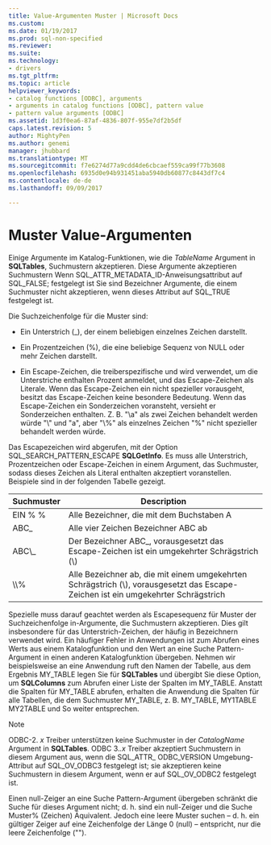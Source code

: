 ```yaml
---
title: Value-Argumenten Muster | Microsoft Docs
ms.custom: 
ms.date: 01/19/2017
ms.prod: sql-non-specified
ms.reviewer: 
ms.suite: 
ms.technology:
- drivers
ms.tgt_pltfrm: 
ms.topic: article
helpviewer_keywords:
- catalog functions [ODBC], arguments
- arguments in catalog functions [ODBC], pattern value
- pattern value arguments [ODBC]
ms.assetid: 1d3f0ea6-87af-4836-807f-955e7df2b5df
caps.latest.revision: 5
author: MightyPen
ms.author: genemi
manager: jhubbard
ms.translationtype: MT
ms.sourcegitcommit: f7e6274d77a9cdd4de6cbcaef559ca99f77b3608
ms.openlocfilehash: 6935d0e94b931451aba5940db60877c8443df7c4
ms.contentlocale: de-de
ms.lasthandoff: 09/09/2017

---
```

# <a name="pattern-value-arguments"></a>Muster Value-Argumenten
Einige Argumente im Katalog-Funktionen, wie die *TableName* Argument in **SQLTables**, Suchmustern akzeptieren. Diese Argumente akzeptieren Suchmustern Wenn SQL_ATTR_METADATA_ID-Anweisungsattribut auf SQL_FALSE; festgelegt ist Sie sind Bezeichner Argumente, die einem Suchmuster nicht akzeptieren, wenn dieses Attribut auf SQL_TRUE festgelegt ist.  
  
 Die Suchzeichenfolge für die Muster sind:  
  
-   Ein Unterstrich (_), der einem beliebigen einzelnes Zeichen darstellt.  
  
-   Ein Prozentzeichen (%), die eine beliebige Sequenz von NULL oder mehr Zeichen darstellt.  
  
-   Ein Escape-Zeichen, die treiberspezifische und wird verwendet, um die Unterstriche enthalten Prozent anmeldet, und das Escape-Zeichen als Literale. Wenn das Escape-Zeichen ein nicht spezieller vorausgeht, besitzt das Escape-Zeichen keine besondere Bedeutung. Wenn das Escape-Zeichen ein Sonderzeichen voransteht, versieht er Sonderzeichen enthalten. Z. B. "\a" als zwei Zeichen behandelt werden würde "\\" und "a", aber "\\%" als einzelnes Zeichen "%" nicht spezieller behandelt werden würde.  
  
 Das Escapezeichen wird abgerufen, mit der Option SQL_SEARCH_PATTERN_ESCAPE **SQLGetInfo**. Es muss alle Unterstrich, Prozentzeichen oder Escape-Zeichen in einem Argument, das Suchmuster, sodass dieses Zeichen als Literal enthalten akzeptiert voranstellen. Beispiele sind in der folgenden Tabelle gezeigt.  
  
|Suchmuster|Description|  
|--------------------|-----------------|  
|EIN % %|Alle Bezeichner, die mit dem Buchstaben A|  
|ABC_|Alle vier Zeichen Bezeichner ABC ab|  
|ABC\\_|Der Bezeichner ABC_, vorausgesetzt das Escape-Zeichen ist ein umgekehrter Schrägstrich (\\)|  
|\\\\%|Alle Bezeichner ab, die mit einem umgekehrten Schrägstrich (\\), vorausgesetzt das Escape-Zeichen ist ein umgekehrter Schrägstrich|  
  
 Spezielle muss darauf geachtet werden als Escapesequenz für Muster der Suchzeichenfolge in-Argumente, die Suchmustern akzeptieren. Dies gilt insbesondere für das Unterstrich-Zeichen, der häufig in Bezeichnern verwendet wird. Ein häufiger Fehler in Anwendungen ist zum Abrufen eines Werts aus einem Katalogfunktion und den Wert an eine Suche Pattern-Argument in einen anderen Katalogfunktion übergeben. Nehmen wir beispielsweise an eine Anwendung ruft den Namen der Tabelle, aus dem Ergebnis MY_TABLE legen Sie für **SQLTables** und übergibt Sie diese Option, um **SQLColumns** zum Abrufen einer Liste der Spalten im MY_TABLE. Anstatt die Spalten für MY_TABLE abrufen, erhalten die Anwendung die Spalten für alle Tabellen, die dem Suchmuster MY_TABLE, z. B. MY_TABLE, MY1TABLE MY2TABLE und So weiter entsprechen.  
  
> [!NOTE]  
>  ODBC-2. *x* Treiber unterstützen keine Suchmuster in der *CatalogName* Argument in **SQLTables**. ODBC 3.*.x* Treiber akzeptiert Suchmustern in diesem Argument aus, wenn die SQL_ATTR_ ODBC_VERSION Umgebung-Attribut auf SQL_OV_ODBC3 festgelegt ist; sie akzeptieren keine Suchmustern in diesem Argument, wenn er auf SQL_OV_ODBC2 festgelegt ist.  
  
 Einen null-Zeiger an eine Suche Pattern-Argument übergeben schränkt die Suche für dieses Argument nicht; d. h. sind ein null-Zeiger und die Suche Muster% (Zeichen) Äquivalent. Jedoch eine leere Muster suchen – d. h. ein gültiger Zeiger auf eine Zeichenfolge der Länge 0 (null) – entspricht, nur die leere Zeichenfolge ("").
